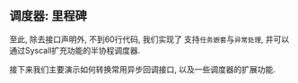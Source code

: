 ## 调度器: 里程碑

至此, 除去接口声明外, 不到60行代码, 我们实现了 支持`任务嵌套`与`异常处理`, 并可以通过Syscall扩充功能的半协程调度器.

接下来我们主要演示如何转换常用异步回调接口, 以及一些调度器的扩展功能.
